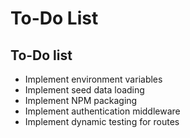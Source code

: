 # To-Do List

## To-Do list

- Implement environment variables
- Implement seed data loading
- Implement NPM packaging
- Implement authentication middleware
- Implement dynamic testing for routes

